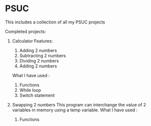 # PSUC
This includes a collection of all my PSUC projects

Completed projects:
1. Calculator
     Features:
    1. Adding 2 numbers
    2. Subtracting 2 numbers
    3. Dividing 2 numbers
    4. Adding 2 numbers

    What I have used :
    1. Functions
    2. While loop
    3. Switch statement
     
3. Swapping 2 numbers 
  This program can interchange the value of 2 variables in memory using a temp variable.
  What I have used :
    1. Functions 
